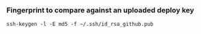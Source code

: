 ### Fingerprint to compare against an uploaded deploy key

    ssh-keygen -l -E md5 -f ~/.ssh/id_rsa_github.pub
